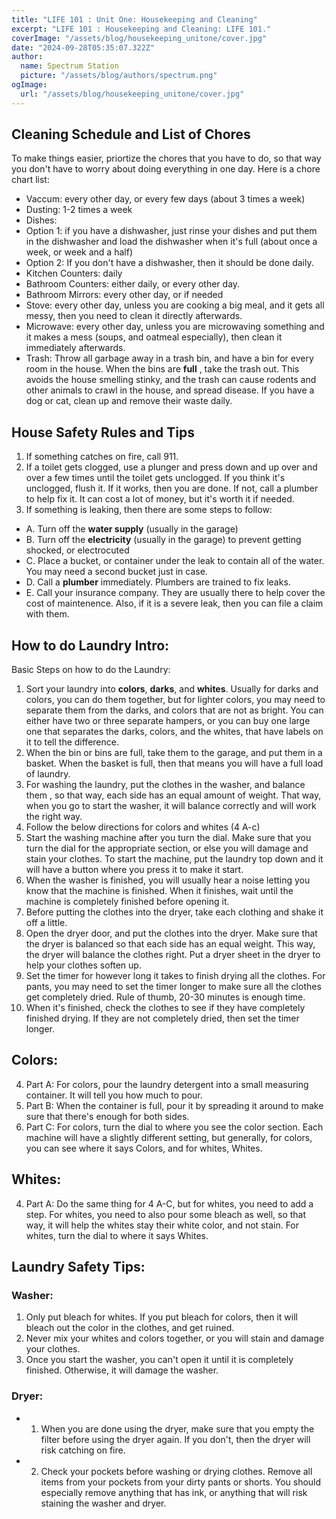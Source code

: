 ```yaml
---
title: "LIFE 101 : Unit One: Housekeeping and Cleaning"
excerpt: "LIFE 101 : Housekeeping and Cleaning: LIFE 101."
coverImage: "/assets/blog/housekeeping_unitone/cover.jpg"
date: "2024-09-28T05:35:07.322Z"
author:
  name: Spectrum Station
  picture: "/assets/blog/authors/spectrum.png"
ogImage:
  url: "/assets/blog/housekeeping_unitone/cover.jpg"
---
```

## Cleaning Schedule and List of Chores
To make things easier, priortize the chores that you have to do, so that way you don't have to worry about doing everything in one day.  Here is a chore chart list:
- Vaccum: every other day, or every few days (about 3 times a week)
- Dusting: 1-2 times a week
- Dishes:
- Option 1: if you have a dishwasher, just rinse your dishes and put them in the dishwasher and load the dishwasher when it's full (about once a week, or week and a half)
- Option 2: If  you don't have a dishwasher, then it should be done daily.
- Kitchen Counters: daily
- Bathroom Counters: either daily, or every other day.
- Bathroom Mirrors: every other day, or if needed
- Stove: every other day, unless you are cooking a big meal, and it gets all messy, then you need to clean it directly afterwards.
- Microwave: every other day, unless you are microwaving something and it makes a mess (soups, and oatmeal especially), then clean it immediately afterwards.
- Trash: 
Throw all garbage away in a trash bin, and have a bin for every room in the house. When the bins are **full** , take the trash out. This avoids the house smelling stinky, and the trash can cause rodents and other animals to crawl in the house, and spread disease. 
If you have a dog or cat, clean  up and remove their waste daily. 
## House Safety Rules and Tips
1. If something catches on fire, call 911.
2. If a toilet gets clogged, use a plunger and press down and up over and over a few times until the toilet gets unclogged. If you think it's unclogged, flush it.  If it works, then you are done. If not, call a plumber to help fix it. It can cost a lot of money, but it's worth it if needed.
3. If something is leaking, then there are some steps to follow:
- A. Turn off the **water supply** (usually in the garage)
- B. Turn off the **electricity** (usually in the garage) to prevent getting shocked, or electrocuted
- C. Place a bucket, or container under the leak to contain all of the water. You may need a second bucket just in case.
- D. Call a **plumber** immediately. Plumbers are trained to fix leaks.
- E. Call your insurance company. They are usually there to help cover the cost of maintenence. Also, if it is a severe leak, then you can file a claim with them.

## How to do Laundry Intro: 
Basic Steps on how to do the Laundry:
1. Sort your laundry into **colors**, **darks**, and **whites**. Usually for darks and colors, you can do them together, but for lighter colors, you may need to separate them from the darks, and colors that are not as bright. 
 You can either have two or three separate hampers, or you can buy one large one that separates the darks, colors, and the whites, that have labels on it to tell the difference.
 2. When the bin or bins are full, take them to the garage, and put them in a basket. When the basket is full, then that means you will have a full load of laundry.
 3. For washing the laundry, put the clothes in the washer, and balance them , so that way, each side has an equal amount of weight. That way, when you go to start the washer, it will balance correctly and will work the right way. 
 4. Follow the below directions for colors and whites (4 A-c)
 5. Start the washing machine after you turn the dial. Make sure that you turn the dial for the appropriate section, or else you will damage and stain your clothes.
 To start the machine, put the laundry top down and it will have a button where you press it to make it start. 
 6. When the washer is finished, you will usually hear a noise letting you know that the machine is finished. When it finishes, wait until the machine is completely finished before opening it. 
 7. Before putting the clothes into the dryer, take each clothing and shake it off a little. 
 8. Open the dryer door, and put the clothes into the dryer.  Make sure that the dryer is balanced so that each side has an equal weight. This way, the dryer will balance the clothes right. Put a dryer sheet in the dryer to help your clothes soften up.
 9. Set the timer for however long it takes to finish drying all the clothes. For pants, you may need to set the timer longer to make sure all the clothes get completely dried. Rule of thumb, 20-30 minutes is enough time. 
 10. When it's finished, check the clothes to see if they have completely finished drying.
  If they are not completely dried, then set the timer longer.

## Colors:
4. Part A: For colors, pour the laundry detergent into a small measuring container. It will tell you how much to pour. 
4. Part B: When the container is full, pour it by spreading it around to make sure that there's enough for both sides. 
4. Part C: For colors, turn the dial to where you see the color section. Each machine will have a slightly different setting, but generally, for colors, you can see where it says Colors, and for whites, Whites. 
## Whites:
4. Part A: Do the same thing for 4 A-C, but for whites, you need to add a step. For whites, you need to also pour some bleach as well, so that way, it will help the whites stay their white color, and not stain. For whites, turn the dial to where it says Whites.
## Laundry Safety Tips:
### Washer:
1. Only put bleach for whites. If you put bleach for colors, then it will bleach out the color in the clothes, and get ruined. 
2. Never mix your whites and colors together, or you will stain and damage your clothes. 
3. Once you start the washer, you can't open it until it is completely finished. Otherwise, it will damage the washer. 
### Dryer:
- 1. When you are done using the dryer, make sure that you empty the filter before using the dryer again. If you don't, then the dryer will risk catching on fire.
- 2. Check your pockets before washing or drying clothes. Remove all items from your pockets from your dirty pants or shorts. You should especially remove anything that has ink, or anything that will risk staining the washer and dryer. 
